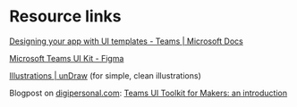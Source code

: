 # Resource links

[Designing your app with UI templates - Teams | Microsoft Docs](https://docs.microsoft.com/en-us/microsoftteams/platform/concepts/design/design-teams-app-ui-templates)

[Microsoft Teams UI Kit - Figma](https://www.figma.com/community/file/916836509871353159)

[Illustrations | unDraw](https://undraw.co/illustrations) (for simple, clean illustrations)

Blogpost on [digipersonal.com](https://digipersonal.com/): [Teams UI Toolkit for Makers: an introduction](https://digipersonal.com/2022/01/19/teams-ui-toolkit-for-makers-an-introduction/)
